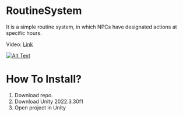 # RoutineSystem
 
It is a simple routine system, in which NPCs have designated actions at specific hours.


Video: [Link](https://youtu.be/F9b8z-jaQXo)

[![Alt Text](https://i.ytimg.com/vi/F9b8z-jaQXo/sddefault.jpg)](https://youtu.be/F9b8z-jaQXo )



# How To Install?
1. Download repo.
2. Download Unity 2022.3.30f1
3. Open project in Unity
